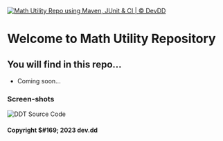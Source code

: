 [![Math Utility Repo using Maven, JUnit & CI | © DevDD](https://github.com/devduyled2203/math-util-mvn/actions/workflows/math-util-ci.yml/badge.svg)](https://github.com/devduyled2203/math-util-mvn/actions/workflows/math-util-ci.yml)

# Welcome to Math Utility Repository

## You will find in this repo...

* Coming soon...

### Screen-shots
![DDT Source Code](https://github.com/devduyled2203/math-util-mvn/blob/main/screenshots/DDT%20Source%20with%20Jnut.png)


#### Copyright $#169; 2023 dev.dd
